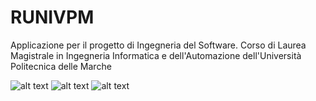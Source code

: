 # RUNIVPM
Applicazione per il progetto di Ingegneria del Software. Corso di Laurea Magistrale in Ingegneria Informatica e dell'Automazione dell'Università Politecnica delle Marche

![alt text](https://image.ibb.co/irdx5e/slide_Github_page_001.jpg)
![alt text](https://image.ibb.co/eybTBK/slide_Github_page_002.jpg)
![alt text](https://image.ibb.co/ctbTBK/slide_Github_page_003.jpg)
